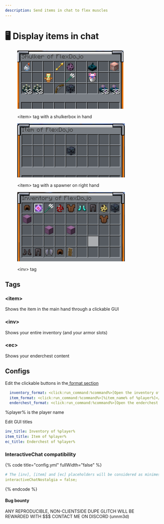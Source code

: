 ```yaml
---
description: Send items in chat to flex muscles
---
```


# 🖥 Display items in chat

<div data-full-width="true">

<figure><img src="../.gitbook/assets/image.png" alt=""><figcaption><p>&#x3C;item> tag with a shulkerbox in hand</p></figcaption></figure>

</div>

<figure><img src="../.gitbook/assets/image (2).png" alt=""><figcaption><p>&#x3C;item> tag with a spawner on right hand</p></figcaption></figure>

<figure><img src="../.gitbook/assets/image (3).png" alt=""><figcaption><p>&#x3C;inv> tag</p></figcaption></figure>

## Tags

### \<item>

Shows the item in the main hand through a clickable GUI

### \<inv>

Shows your entire inventory (and your armor slots)

### \<ec>

Shows your enderchest content



## Configs

Edit the clickable buttons in the[ format section](chat-formats.md)

```yaml
  inventory_format: <click:run_command:%command%>[Open the inventory of %player%]</click>
  item_format: <click:run_command:%command%>[%item_name% of %player%]</click>
  enderchest_format: <click:run_command:%command%>[Open the enderchest of %player%]</click>
```

%player% is the player name

Edit GUI titles

```yaml
inv_title: Inventory of %player%
item_title: Item of %player%
ec_title: Enderchest of %player%
```

### InteractiveChat compatibility

{% code title="config.yml" fullWidth="false" %}
```yaml
# The [inv], [item] and [ec] placeholders will be considered as minimessage tags
interactiveChatNostalgia = false;
```
{% endcode %}

#### Bug bounty

ANY REPRODUCIBLE, NON-CLIENTSIDE DUPE GLITCH WILL BE REWARDED WITH \$$$ CONTACT ME ON DISCORD (unnm3d)
